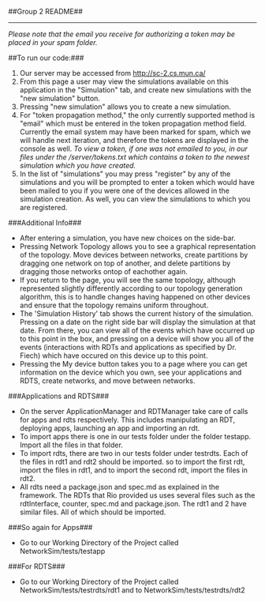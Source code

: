 ##Group 2 README##
											
--------------------------------
									
<!-- Note: this readme file is in correct markdown syntax, and can be converted to a html file for viewing within a web browser. If you're viewing this code
     from eclipse, there's a tab labeled "Preview" along the bottom of the code viewing area where you can see the html page of this markdown code. Also note
     that markdown was developed with easy readability in mind. -->
     
<!-- As usual, our project includes all documentation necessary to understand our code. This lies under the Documentation folder. -->     
									
*Please note that the email you receive for authorizing a token may be placed in your spam folder.*									


##To run our code:###

1. Our server may be accessed from http://sc-2.cs.mun.ca/
2. From this page a user may view the simulations available on this application in the "Simulation" tab, and create new simulations with the "new simulation" button. 
3. Pressing "new simulation" allows you to create a new simulation. 
4. For "token propagation method," the only currently supported method is "email" which must be entered in the token propagation method field. Currently 
the email system may have been marked for spam, which we will handle next iteration, and therefore the tokens are displayed in the console as well.
_To view a token, if one was not emailed to you, in our files under the /server/tokens.txt which contains a token to the newest simulation which you have created._
5. In the list of "simulations" you may  press "register" by any of the simulations and you will be prompted to enter a token which would have been
mailed to you if you were one of the devices allowed in the simulation creation. As well, you can view the simulations to which you are registered.


###Additional Info###

* After entering a simulation, you have new choices on the side-bar.
* Pressing Network Topology allows you to see a graphical representation of the topology. Move devices between networks, create partitions by dragging one network
on top of another, and delete partitions by dragging those networks ontop of eachother again.
* If you return to the page, you will see the same topology, although represented slightly differently according to our topology generation algorithm, 
this is to handle changes having happened on other devices and ensure that the topology remains uniform throughout. 
* The 'Simulation History' tab shows the current history of the simulation. Pressing on a date on the right side bar will display the simulation at that date. 
From there, you can view all of the events which have occurred up to this point in the box, and pressing on a device will show you all of the events (interactions with RDTs and applications as specified by Dr. Fiech) which have occured on this device up to this point.
* Pressing the My device button takes you to a page where you can get information on the device which you own, see your applications and RDTS, create networks, and move 
between networks.
	 
	 
###Applications and RDTS### 

* On the server ApplicationManager and RDTManager take care of calls for apps and  rdts respectively. This includes manipulating an RDT, deploying apps, launching an app and importing an rdt.
* To import apps there is one in our tests folder under the folder testapp. Import all the files in that folder. 
* To import rdts, there are two in our tests folder under testrdts. Each of the files in rdt1 and rdt2 should be imported. so to import the first rdt, import the files in rdt1, and to import the second rdt, import the files in rdt2. 
* All rdts need a package.json and spec.md as explained in the framework.  The RDTs that Rio provided us uses several files such as the rdtInterface, counter, spec.md and package.json. The rdt1 and 2 have similar files. All of which should be imported. 


###So again for Apps###

* Go to our Working Directory of the Project called NetworkSim/tests/testapp


###For RDTS###

* Go to our Working Directory of the Project called NetworkSim/tests/testrdts/rdt1 and to NetworkSim/tests/testrdts/rdt2
